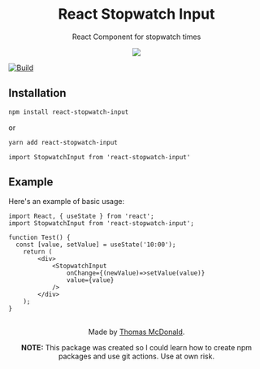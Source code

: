 <h1 align=center>React Stopwatch Input</h1>

<p align=center>
  React Component for stopwatch times
</p>

<p align=center>  
  <a href="https://github.com/ThomasMcDonald/React-Stopwatch-Input"><img src="https://badgen.net/github/license/ThomasMcDonald/React-Stopwatch-Input"></a>
    
  [![Build](https://github.com/ThomasMcDonald/React-Stopwatch-Input/actions/workflows/npm-publish.yml/badge.svg)](https://github.com/ThomasMcDonald/React-Stopwatch-Input/actions/workflows/npm-publish.yml)

</p>


<h2>Installation</h2>

```bash
npm install react-stopwatch-input
```
or
```bash
yarn add react-stopwatch-input
```

``` import StopwatchInput from 'react-stopwatch-input' ```


<h2> Example </h2>
Here's an example of basic usage:

```JSX
import React, { useState } from 'react';
import StopwatchInput from 'react-stopwatch-input';

function Test() {
  const [value, setValue] = useState('10:00');
    return (
        <div>
            <StopwatchInput
                onChange={(newValue)=>setValue(value)}
                value={value}
            />
        </div>
    );
}
```

<h2></h2>
<div align=center>
  
  Made by [Thomas McDonald](https://github.com/ThomasMcDonald).
   
  <strong>NOTE:</strong> This package was created so I could learn how to create npm packages and use git actions. Use at own risk.
</div>

